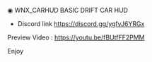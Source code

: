 ◉ WNX_CARHUD
BASIC DRIFT CAR HUD
- Discord link https://discord.gg/ygfvJ6YRGx

Preview Video : https://youtu.be/fBUtfFF2PMM


Enjoy


